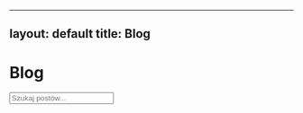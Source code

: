 
---
layout: default
title: Blog
---
# Blog

<input type="text" id="search" placeholder="Szukaj postów...">
<div id="posts"></div>

<script src="../assets/js/blog.js"></script>